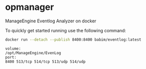 # opmanager
ManageEngine Eventlog Analyzer on docker

To quickly get started running use the following command:
```bash
docker run --detach --publish 8400:8400 babim/eventlog:latest
```
```
volume:
/opt/ManageEngine/EvenLog
port:
8400 513/tcp 514/tcp 513/udp 514/udp
```